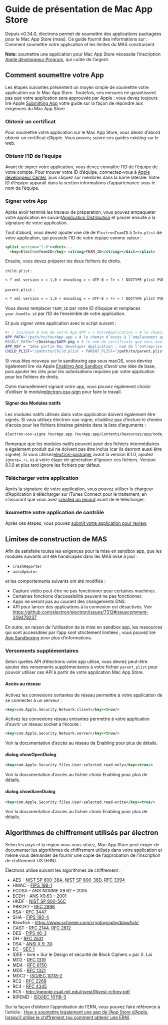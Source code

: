 # Guide de présentation de Mac App Store

Depuis v0.34.0, électrons permet de soumettre des applications packagées pour le Mac App Store (mais). Ce guide fournit des informations sur : Comment soumettre votre application et les limites du MAS construisent.

**Note:** soumettre une application pour Mac App Store nécessite l’inscription [Apple développeur Program](https://developer.apple.com/support/compare-memberships/), qui coûte de l’argent.

## Comment soumettre votre App

Les étapes suivantes présentent un moyen simple de soumettre votre application sur le Mac App Store. Toutefois, ces mesures ne garantissent pas que votre application sera approuvée par Apple ; vous devez toujours lire Apple [Submitting App](https://developer.apple.com/library/mac/documentation/IDEs/Conceptual/AppDistributionGuide/SubmittingYourApp/SubmittingYourApp.html) votre guide sur la façon de répondre aux exigences du Mac App Store.

### Obtenir un certificat

Pour soumettre votre application sur le Mac App Store, vous devez d’abord obtenir un certificat d’Apple. Vous pouvez suivre ces guides</a> existing sur le web.</p> 

### Obtenir l’ID de l’équipe

Avant de signer votre application, vous devez connaître l’ID de l’équipe de votre compte. Pour trouver votre ID d’équipe, connectez-vous à [Apple développeur Center](https://developer.apple.com/account/), puis cliquez sur membres dans la barre latérale. Votre ID d’équipe apparaît dans la section informations d’appartenance sous le nom de l’équipe.

### Signer votre App

Après avoir terminé les travaux de préparation, vous pouvez empaqueter votre application en suivant[Application Distribution](application-distribution.md) et passer ensuite à la signature de votre application.

Tout d’abord, vous devez ajouter une clé de `ElectronTeamID` à `Info.plist` de votre application, qui possède l’ID de votre équipe comme valeur :

```xml
<plist version="1.0"><dict>...
  <key>ElectronTeamID</key> <string>TEAM_ID</string></dict></plist>
```

Ensuite, vous devez préparer les deux fichiers de droits.

`child.plist` :

```xml
< ? xml version = « 1,0 » encoding = « UTF-8 » ?> < ! DOCTYPE plist PUBLIC «-//Apple//DTD PLIST 1.0 / / EN » « http://www.apple.com/DTDs/PropertyList-1.0.dtd » ><plist version="1.0"> <dict> <key>com.apple.security.app-sandbox</key> <true/> <key>com.apple.security.inherit</key> <true/> </dict></plist>
```

`parent.plist` :

```xml
< ? xml version = « 1,0 » encoding = « UTF-8 » ?> < ! DOCTYPE plist PUBLIC «-//Apple//DTD PLIST 1.0 / / EN » « http://www.apple.com/DTDs/PropertyList-1.0.dtd » ><plist version="1.0"> <dict> <key>com.apple.security.app-sandbox</key> <true/> <key>com.apple.security.application-groups</key> <string>TEAM_ID.your.bundle.id</string> </dict></plist>
```

Vous devez remplacer `TEAM_ID` par votre ID d’équipe et remplacez `your.bundle.id` par l’ID de l’ensemble de votre application.

Et puis signer votre application avec le script suivant :

```bash
#! / bin/bash # nom de votre App APP = « VotreApplication » # le chemin d’accès de votre application à signer.
APP_PATH="/path/to/YourApp.app » # le chemin d’accès à l’emplacement que vous voulez mettre le package signé.
RESULT_PATH="~/Desktop/$APP.pkg » # le nom de certificats que vous avez demandée.
APP_KEY = "3ème partie Mac Developer Application : nom de l’entreprise (APPIDENTITY) » INSTALLER_KEY =" 3ème partie Mac Developer installateur : Company Name (APPIDENTITY) » # le chemin d’accès de vos fichiers plist.
CHILD_PLIST="/path/to/Child.plist » PARENT_PLIST="/path/to/parent.plist » FRAMEWORKS_PATH = « $APP_PATH/contenu/Frameworks » codesign -s « $APP_KEY » -f--codesign de « $FRAMEWORKS_PATH/Electron Framework.framework/Versions/A/Electron cadre » versements « $CHILD_PLIST » -s « $APP_KEY » -f--droits « $CHILD_PLIST » « $FRAMEWORKS_PATH/Electron Framework.framework/Versions/A/Libraries/libffmpeg.dylib » codesign -s « $APP_KEY » -f--droits « $CHILD_PLIST » « $FRAMEWORKS_PATH/Electron Framework.framework/ Codesign Versions/A/Libraries/libnode.dylib » -s « $APP_KEY » -f--droits « $CHILD_PLIST » « $FRAMEWORKS_PATH/Electron Framework.framework » codesign -s « $APP_KEY » -f--codesign droits « $CHILD_PLIST » « $FRAMEWORKS_PATH/$APP Helper.app/Contents/MacOS/$APP Helper » -s « $APP_KEY » -f--droits « $CHILD_PLIST » « $FRAMEWORKS_PATH/$APP Helper.app/ » codesign -s « $APP_KEY » -f--droits « $CHILD_PLIST » « $FRAMEWORKS_PATH/$APP Helper EH.app/Contents/MacOS/$APP Helper EH » codesign -s « $APP_KEY » -f--« $CHILD_PLIST » « $FRAMEWORKS_PATH/$APP EH.app/ Helper » de codesign droits -s « $APP_KEY » -f--droits « $CHILD_PLIST » « $FRAMEWORKS_PATH/$APP Helper NP.app/Contents/MacOS/$APP Helper NP » codesign -s « $APP_KEY » -f-- droits au « $CHILD_PLIST » « $FRAMEWORKS_PATH/$APP NP.app/ Helper » codesign « $APP_KEY » -s -f--droits « $CHILD_PLIST » « $APP_PATH/contenu/MacOS/$APP » codesign -s « $APP_KEY » -f--droits « $PARENT_PLIST » « $APP_PATH » productbuild--composant « $APP_PATH » / applications--signer « $INSTALLER_KEY » « $RESULT_PATH »
```

Si vous êtes nouveau sur le sandboxing app sous macOS, vous devriez également lire via Apple [Enabling App Sandbox](https://developer.apple.com/library/ios/documentation/Miscellaneous/Reference/EntitlementKeyReference/Chapters/EnablingAppSandbox.html) d’avoir une idée de base, puis ajouter les clés pour les autorisations requises par votre application pour les fichiers de droits.

Outre manuellement signant votre app, vous pouvez également choisir d’utiliser le module[electron-osx-sign](https://github.com/electron-userland/electron-osx-sign) pour faire le travail.

#### Signer des Modules natifs

Les modules natifs utilisés dans votre application doivent également être signés. Si vous utilisez électron-osx-signe, n’oubliez pas d’inclure le chemin d’accès pour les fichiers binaires générés dans la liste d’arguments :

```bash
électron-osx-signe YourApp.app YourApp.app/Contents/Resources/app/node_modules/nativemodule/build/release/nativemodule
```

Remarque que les modules natifs peuvent avoir des fichiers intermédiaires a également produit qui ne doivent pas être inclus (car ils devront aussi être signée). Si vous utilisez[electron-packager](https://github.com/electron-userland/electron-packager) avant la version 8.1.0, ajoutez`--ignore=.+\.o$` à votre étape de génération d’ignorer ces fichiers. Version 8.1.0 et plus tard ignore les fichiers par défaut.

### Télécharger votre application

Après la signature de votre application, vous pouvez utiliser le chargeur d’Application à télécharger sur iTunes Connect pour le traitement, en s’assurant que vous avez [created un record](https://developer.apple.com/library/ios/documentation/LanguagesUtilities/Conceptual/iTunesConnect_Guide/Chapters/CreatingiTunesConnectRecord.html) avant de le télécharger.

### Soumettre votre application de contrôle

Après ces étapes, vous pouvez [submit votre application pour review](https://developer.apple.com/library/ios/documentation/LanguagesUtilities/Conceptual/iTunesConnect_Guide/Chapters/SubmittingTheApp.html).

## Limites de construction de MAS

Afin de satisfaire toutes les exigences pour la mise en sandbox app, que les modules suivants ont été handicapés dans les MAS mise à jour :

* `crashReporter`
* `autoUpdater`

et les comportements suivants ont été modifiés :

* Capture vidéo peut-être ne pas fonctionner pour certaines machines.
* Certaines fonctions d’accessibilité peuvent ne pas fonctionner.
* Apps ne seront pas au courant des changements DNS.
* API pour lancer des applications à la connexion est désactivés. Voir https://github.com/electron/electron/issues/7312#issuecomment-249479237

En outre, en raison de l’utilisation de la mise en sandbox app, les ressources qui sont accessibles par l’app sont strictement limitées ; vous pouvez lire [App Sandboxing](https://developer.apple.com/app-sandboxing/) pour plus d’informations.

### Versements supplémentaires

Selon quelles API d’électrons votre app utilise, vous devrez peut-être ajouter des versements supplémentaires à votre fichier `parent.plist` pour pouvoir utiliser ces API à partir de votre application Mac App Store.

#### Accès au réseau

Activez les connexions sortantes de réseau permettre à votre application de se connecter à un serveur :

```xml
<key>com.Apple.Security.Network.client</key><true/>
```

Activez les connexions réseau entrantes permettre à votre application d’ouvrir un réseau socket à l’écoute :

```xml
<key>com.Apple.Security.Network.server</key><true/>
```

Voir la documentation</a> d’accès au réseau de Enabling pour plus de détails.</p> 

#### dialog.showOpenDialog

```xml
<key>com.Apple.Security.files.User-selected.read-only</key><true/>
```

Voir la documentation</a> d’accès au fichier choisi Enabling pour plus de détails.</p> 

#### dialog.showSaveDialog

```xml
<key>com.Apple.Security.files.User-selected.read-write</key><true/>
```

Voir la documentation</a> d’accès au fichier choisi Enabling pour plus de détails.</p> 

## Algorithmes de chiffrement utilisés par électron

Selon les pays et la région vous vous situez, Mac App Store peut exiger de documenter les algorithmes de chiffrement utilisés dans votre application et même vous demander de fournir une copie de l’approbation de l’inscription de chiffrement US (ERN).

Électrons utilise suivant les algorithmes de chiffrement :

* AES - [NIST SP 800-38A](http://csrc.nist.gov/publications/nistpubs/800-38a/sp800-38a.pdf), [NIST SP 800-38D](http://csrc.nist.gov/publications/nistpubs/800-38D/SP-800-38D.pdf), [RFC 3394](http://www.ietf.org/rfc/rfc3394.txt)
* HMAC - [FIPS 198-1](http://csrc.nist.gov/publications/fips/fips198-1/FIPS-198-1_final.pdf)
* ECDSA - ANS NORME X9.62 – 2005
* ECDH - ANS X9.63 – 2001
* HKDF - [NIST SP 800-56C](http://csrc.nist.gov/publications/nistpubs/800-56C/SP-800-56C.pdf)
* PBKDF2 - [RFC 2898](https://tools.ietf.org/html/rfc2898)
* RSA - [RFC 3447](http://www.ietf.org/rfc/rfc3447)
* SHA - [FIPS 180-4](http://csrc.nist.gov/publications/fips/fips180-4/fips-180-4.pdf)
* Blowfish - https://www.schneier.com/cryptography/blowfish/
* CAST - [RFC 2144](https://tools.ietf.org/html/rfc2144), [RFC 2612](https://tools.ietf.org/html/rfc2612)
* DES - [FIPS 46-3](http://csrc.nist.gov/publications/fips/fips46-3/fips46-3.pdf)
* DH - [RFC 2631](https://tools.ietf.org/html/rfc2631)
* DSA - [ANSI X 9 .30](http://webstore.ansi.org/RecordDetail.aspx?sku=ANSI+X9.30-1%3A1997)
* EC - [SEC 1](http://www.secg.org/sec1-v2.pdf)
* IDÉE - livre « Sur le Design et sécurité de Block Ciphers » par X. Lai
* MD2 - [RFC 1319](http://tools.ietf.org/html/rfc1319)
* MD4 - [RFC 6150](https://tools.ietf.org/html/rfc6150)
* MD5 - [RFC 1321](https://tools.ietf.org/html/rfc1321)
* MDC2 - [ISO/IEC 10118-2](https://www.openssl.org/docs/manmaster/crypto/mdc2.html)
* RC2 - [RFC 2268](https://tools.ietf.org/html/rfc2268)
* RC4 - [RFC 4345](https://tools.ietf.org/html/rfc4345)
* RC5 - http://people.csail.mit.edu/rivest/Rivest-rc5rev.pdf
* RIPEMD - [ISO/IEC 10118-3](http://webstore.ansi.org/RecordDetail.aspx?sku=ISO%2FIEC%2010118-3:2004)

Sur la façon d’obtenir l’approbation de l’ERN, vous pouvez faire référence à l’article : [How à soumettre légalement une app de l’App Store d’Apple, lorsqu’il utilise le chiffrement (ou comment obtenir une ERN)](https://carouselapps.com/2015/12/15/legally-submit-app-apples-app-store-uses-encryption-obtain-ern/).